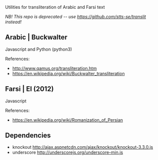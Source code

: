 Utilities for transliteration of Arabic and Farsi text

_NB! This repo is deprecated -- use https://github.com/stts-se/translit instead!_


## Arabic | Buckwalter

Javascript and Python (python3)

References:
  * http://www.qamus.org/transliteration.htm
  * https://en.wikipedia.org/wiki/Buckwalter_transliteration


## Farsi | EI (2012)

Javascript

References:
  * https://en.wikipedia.org/wiki/Romanization_of_Persian


## Dependencies

  * knockout http://ajax.aspnetcdn.com/ajax/knockout/knockout-3.3.0.js
  * underscore http://underscorejs.org/underscore-min.js
